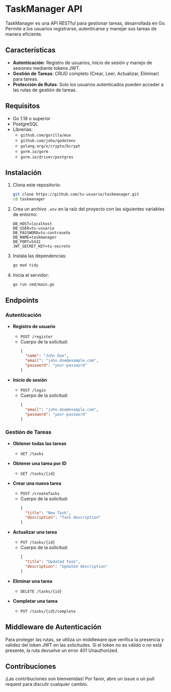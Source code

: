 # TaskManager API

TaskManager es una API RESTful para gestionar tareas, desarrollada en Go. Permite a los usuarios registrarse, autenticarse y manejar sus tareas de manera eficiente.

## Características

- **Autenticación**: Registro de usuarios, inicio de sesión y manejo de sesiones mediante tokens JWT.
- **Gestión de Tareas**: CRUD completo (Crear, Leer, Actualizar, Eliminar) para tareas.
- **Protección de Rutas**: Solo los usuarios autenticados pueden acceder a las rutas de gestión de tareas.

## Requisitos

- Go 1.18 o superior
- PostgreSQL
- Librerías:
  - `github.com/gorilla/mux`
  - `github.com/joho/godotenv`
  - `golang.org/x/crypto/bcrypt`
  - `gorm.io/gorm`
  - `gorm.io/driver/postgres`

## Instalación

1. Clona este repositorio:

    ```sh
    git clone https://github.com/tu-usuario/taskmanager.git
    cd taskmanager
    ```

2. Crea un archivo `.env` en la raíz del proyecto con las siguientes variables de entorno:

    ```plaintext
    DB_HOST=localhost
    DB_USER=tu-usuario
    DB_PASSWORD=tu-contraseña
    DB_NAME=taskmanager
    DB_PORT=5432
    JWT_SECRET_KEY=tu-secreto
    ```

3. Instala las dependencias:

    ```sh
    go mod tidy
    ```

4. Inicia el servidor:

    ```sh
    go run cmd/main.go
    ```

## Endpoints

### Autenticación

- **Registro de usuario**
  - `POST /register`
  - Cuerpo de la solicitud:
    ```json
    {
      "name": "John Doe",
      "email": "john.doe@example.com",
      "password": "your-password"
    }
    ```

- **Inicio de sesión**
  - `POST /login`
  - Cuerpo de la solicitud:
    ```json
    {
      "email": "john.doe@example.com",
      "password": "your-password"
    }
    ```

### Gestión de Tareas

- **Obtener todas las tareas**
  - `GET /tasks`

- **Obtener una tarea por ID**
  - `GET /tasks/{id}`

- **Crear una nueva tarea**
  - `POST /createTasks`
  - Cuerpo de la solicitud:
    ```json
    {
      "title": "New Task",
      "description": "Task description"
    }
    ```

- **Actualizar una tarea**
  - `PUT /tasks/{id}`
  - Cuerpo de la solicitud:
    ```json
    {
      "title": "Updated Task",
      "description": "Updated description"
    }
    ```

- **Eliminar una tarea**
  - `DELETE /tasks/{id}`

- **Completar una tarea**
  - `PUT /tasks/{id}/complete`

## Middleware de Autenticación

Para proteger las rutas, se utiliza un middleware que verifica la presencia y validez del token JWT en las solicitudes. Si el token no es válido o no está presente, la ruta devuelve un error 401 Unauthorized.

## Contribuciones

¡Las contribuciones son bienvenidas! Por favor, abre un issue o un pull request para discutir cualquier cambio.

